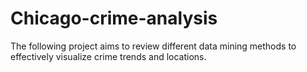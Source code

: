 # Chicago-crime-analysis
The following project aims to review different data mining methods to effectively visualize crime trends and locations.
